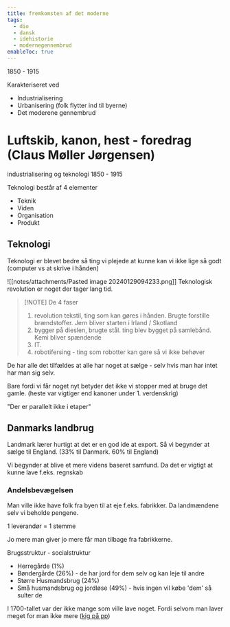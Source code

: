 ```yaml
---
title: fremkomsten af det moderne
tags:
  - dio
  - dansk
  - idehistorie
  - modernegennembrud
enableToc: true
---
```

1850 - 1915

Karakteriseret ved
 - Industrialisering
 - Urbanisering (folk flytter ind til byerne)
 - Det moderene gennembrud

# Luftskib, kanon, hest - foredrag (Claus Møller Jørgensen)
industrialisering og teknologi 1850 - 1915

Teknologi består af 4 elementer
 - Teknik
 - Viden
 - Organisation
 - Produkt

## Teknologi
Teknologi er blevet bedre så ting vi plejede at kunne kan vi ikke lige så godt (computer vs at skrive i hånden)

![[notes/attachments/Pasted image 20240129094233.png]]
Teknologisk revolution er noget der tager lang tid.

> [!NOTE] De 4 faser
> 1. revolution tekstil, ting som kan gøres i hånden. Brugte forstille brændstoffer. Jern bliver starten i Irland / Skotland
> 2. bygger på dieslen, brugte stål. ting blev bygget på samlebånd. Kemi bliver spændende
> 3. IT. 
> 4. robotifersing - ting som robotter kan gøre så vi ikke behøver

De har alle det tilfældes at alle har noget at sælge - selv hvis man har intet har man sig selv.

Bare fordi vi får noget nyt betyder det ikke vi stopper med at bruge det gamle. (heste var vigtiger end kanoner under 1. verdenskrig)

"Der er parallelt ikke i etaper"

## Danmarks landbrug
Landmark lærer hurtigt at det er en god ide at export. Så vi begynder at sælge til England. (33% til Danmark. 60% til England)

Vi begynder at blive et mere videns baseret samfund. Da det er vigtigt at kunne lave f.eks. regnskab

### Andelsbevægelsen
Man ville ikke have folk fra byen til at eje f.eks. fabrikker. Da landmændene selv vi beholde pengene. 

1 leverandør = 1 stemme

Jo mere man giver jo mere får man tilbage fra fabrikkerne.

Brugsstruktur - socialstruktur 
- Herregårde (1%) 
- Bøndergårde (26%) - de har jord for dem selv og kan leje til andre
- Større Husmandsbrug (24%) 
- Små husmandsbrug og jordløse (49%) - hvis ingen vil købe 'dem' så sulter de

I 1700-tallet var der ikke mange som ville lave noget. Fordi selvom man laver meget for man ikke mere ([kig på pp](https://aarhustech.itslearning.com/ContentArea/ContentArea.aspx?LocationType=1&LocationID=45103))
